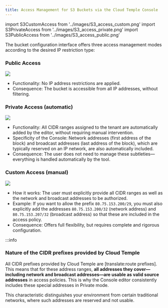 ```yaml
---
title: Access Management for S3 Buckets via the Cloud Temple Console
---
```

import S3CustomAccess from '../images/S3_access_custom.png'
import S3PrivateAccess from '../images/S3_access_private.png'
import S3PublicAccess from '../images/S3_access_public.png'

The bucket configuration interface offers three access management modes according to the desired IP restriction type:

### **Public Access**

<img src={S3PublicAccess} />

  - Functionality: No IP address restrictions are applied.
  - Consequence: The bucket is accessible from all IP addresses, without filtering.

### **Private Access (automatic)**

<img src={S3PrivateAccess} />

  - Functionality: All CIDR ranges assigned to the tenant are automatically added by the editor, without requiring manual intervention.
  - Specificity of the Console: Network addresses (first address of the block) and broadcast addresses (last address of the block), which are typically reserved on an IP network, are also automatically included.
  - Consequence: The user does not need to manage these subtleties—everything is handled automatically by the tool.

### **Custom Access (manual)**

<img src={S3CustomAccess} />

  - How it works: The user must explicitly provide all CIDR ranges as well as the network and broadcast addresses to be authorized.
  - Example: If you want to allow the prefix `80.75.153.200/29`, you must also explicitly add the addresses `80.75.153.200/32` (network address) and `80.75.153.207/32` (broadcast address) so that these are included in the access policy.
  - Consequence: Offers full flexibility, but requires complete and rigorous configuration.

:::info

### Nature of the CIDR prefixes provided by Cloud Temple

All CIDR prefixes provided by Cloud Temple are [translate:route prefixes]. This means that for these address ranges, **all addresses they cover—including network and broadcast addresses—are usable as valid source addresses** in access policies. This is why the Console editor consistently includes these special addresses in Private mode.

This characteristic distinguishes your environment from certain traditional networks, where such addresses are reserved and not usable.